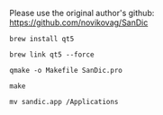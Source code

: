 Please use the original author's github: https://github.com/novikovag/SanDic

```
brew install qt5

brew link qt5 --force

qmake -o Makefile SanDic.pro

make

mv sandic.app /Applications
```
